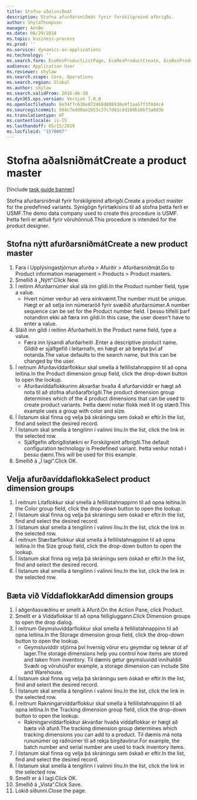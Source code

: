 ```yaml
---
title: Stofna aðalsniðmát
description: Stofna afurðarsniðmát fyrir forskilgreind afbrigði.
author: ShylaThompson
manager: AnnBe
ms.date: 08/29/2018
ms.topic: business-process
ms.prod: ''
ms.service: dynamics-ax-applications
ms.technology: ''
ms.search.form: EcoResProductListPage, EcoResProductCreate, EcoResProductDetails, EcoResProductInventoryDimensionGroups
audience: Application User
ms.reviewer: shylaw
ms.search.scope: Core, Operations
ms.search.region: Global
ms.author: shylaw
ms.search.validFrom: 2016-06-30
ms.dyn365.ops.version: Version 7.0.0
ms.openlocfilehash: 6e34f7c630e872468d888938e0f1aa57f3f0d4c4
ms.sourcegitcommit: 9d4c7edd0ae2053c37c7d81cdd180b16bf3a9d3b
ms.translationtype: HT
ms.contentlocale: is-IS
ms.lasthandoff: 05/15/2019
ms.locfileid: "1570007"
---
```

# <a name="create-a-product-master"></a><span data-ttu-id="975cb-103">Stofna aðalsniðmát</span><span class="sxs-lookup"><span data-stu-id="975cb-103">Create a product master</span></span>

[!include [task guide banner](../../includes/task-guide-banner.md)]

<span data-ttu-id="975cb-104">Stofna afurðarsniðmát fyrir forskilgreind afbrigði.</span><span class="sxs-lookup"><span data-stu-id="975cb-104">Create a product master for the predefined variants.</span></span> <span data-ttu-id="975cb-105">Sýnigögn fyrirtækisins til að stofna þetta ferli er USMF.</span><span class="sxs-lookup"><span data-stu-id="975cb-105">The demo data company used to create this procedure is USMF.</span></span> <span data-ttu-id="975cb-106">Þetta ferli er ætluð fyrir vöruhönnuð.</span><span class="sxs-lookup"><span data-stu-id="975cb-106">This procedure is intended for the product designer.</span></span>


## <a name="create-a-new-product-master"></a><span data-ttu-id="975cb-107">Stofna nýtt afurðarsniðmát</span><span class="sxs-lookup"><span data-stu-id="975cb-107">Create a new product master</span></span>
1. <span data-ttu-id="975cb-108">Fara í Upplýsingastjórnun afurða > Afurðir > Afurðarsniðmát.</span><span class="sxs-lookup"><span data-stu-id="975cb-108">Go to Product information management > Products > Product masters.</span></span>
2. <span data-ttu-id="975cb-109">Smellið á „Nýtt“.</span><span class="sxs-lookup"><span data-stu-id="975cb-109">Click New.</span></span>
3. <span data-ttu-id="975cb-110">Í reitinn Afurðarnúmer skal slá inn gildi.</span><span class="sxs-lookup"><span data-stu-id="975cb-110">In the Product number field, type a value.</span></span>
    * <span data-ttu-id="975cb-111">Hvert númer verður að vera einkvæmt.</span><span class="sxs-lookup"><span data-stu-id="975cb-111">The number must be unique.</span></span> <span data-ttu-id="975cb-112">Hægt er að setja inn númeraröð fyrir svæðið afurðarnúmer.</span><span class="sxs-lookup"><span data-stu-id="975cb-112">A number sequence can be set for the Product number field.</span></span> <span data-ttu-id="975cb-113">Í þessu tilfelli þarf notandinn ekki að færa inn gildi.</span><span class="sxs-lookup"><span data-stu-id="975cb-113">In this case, the user doesn't have to enter a value.</span></span>  
4. <span data-ttu-id="975cb-114">Sláið inn gildi í reitinn Afurðarheiti.</span><span class="sxs-lookup"><span data-stu-id="975cb-114">In the Product name field, type a value.</span></span>
    * <span data-ttu-id="975cb-115">Færa inn lýsandi afurðarheiti .</span><span class="sxs-lookup"><span data-stu-id="975cb-115">Enter a descriptive product name.</span></span> <span data-ttu-id="975cb-116">Gildið er sjálfgefið í leitarnafn, en hægt er að breyta því af notanda.</span><span class="sxs-lookup"><span data-stu-id="975cb-116">The value defaults to the search name, but this can be changed by the user.</span></span>  
5. <span data-ttu-id="975cb-117">Í reitnum Afurðavíddarflokkur skal smella á fellilistahnappinn til að opna leitina.</span><span class="sxs-lookup"><span data-stu-id="975cb-117">In the Product dimension group field, click the drop-down button to open the lookup.</span></span>
    * <span data-ttu-id="975cb-118">Afurðavíddaflokkurinn ákvarðar hvaða 4 afurðarvíddir er hægt að nota til að stofna afurðarafbrigði.</span><span class="sxs-lookup"><span data-stu-id="975cb-118">The product dimension group determines which of the 4 product dimensions that can be used to create product variants.</span></span> <span data-ttu-id="975cb-119">Þetta dæmi notar flokk með lit og stærð.</span><span class="sxs-lookup"><span data-stu-id="975cb-119">This example uses a group with color and size.</span></span>  
6. <span data-ttu-id="975cb-120">Í listanum skal finna og velja þá skráningu sem óskað er eftir.</span><span class="sxs-lookup"><span data-stu-id="975cb-120">In the list, find and select the desired record.</span></span>
7. <span data-ttu-id="975cb-121">Í listanum skal smella á tengilinn í valinni línu.</span><span class="sxs-lookup"><span data-stu-id="975cb-121">In the list, click the link in the selected row.</span></span>
    * <span data-ttu-id="975cb-122">Sjálfgefin afbrigðistækni er Forskilgreint afbrigði.</span><span class="sxs-lookup"><span data-stu-id="975cb-122">The default configuration technology is Predefined variant.</span></span> <span data-ttu-id="975cb-123">Þetta verður notað í þessu dæmi.</span><span class="sxs-lookup"><span data-stu-id="975cb-123">This will be used for this example.</span></span>  
8. <span data-ttu-id="975cb-124">Smellið á „Í lagi“.</span><span class="sxs-lookup"><span data-stu-id="975cb-124">Click OK.</span></span>

## <a name="select-product-dimension-groups"></a><span data-ttu-id="975cb-125">Velja afurðavíddaflokka</span><span class="sxs-lookup"><span data-stu-id="975cb-125">Select product dimension groups</span></span>
1. <span data-ttu-id="975cb-126">Í reitnum Litaflokkur skal smella á fellilistahnappinn til að opna leitina.</span><span class="sxs-lookup"><span data-stu-id="975cb-126">In the Color group field, click the drop-down button to open the lookup.</span></span>
2. <span data-ttu-id="975cb-127">Í listanum skal finna og velja þá skráningu sem óskað er eftir.</span><span class="sxs-lookup"><span data-stu-id="975cb-127">In the list, find and select the desired record.</span></span>
3. <span data-ttu-id="975cb-128">Í listanum skal smella á tengilinn í valinni línu.</span><span class="sxs-lookup"><span data-stu-id="975cb-128">In the list, click the link in the selected row.</span></span>
4. <span data-ttu-id="975cb-129">Í reitnum Stærðarflokkur skal smella á fellilistahnappinn til að opna leitina.</span><span class="sxs-lookup"><span data-stu-id="975cb-129">In the Size group field, click the drop-down button to open the lookup.</span></span>
5. <span data-ttu-id="975cb-130">Í listanum skal finna og velja þá skráningu sem óskað er eftir.</span><span class="sxs-lookup"><span data-stu-id="975cb-130">In the list, find and select the desired record.</span></span>
6. <span data-ttu-id="975cb-131">Í listanum skal smella á tengilinn í valinni línu.</span><span class="sxs-lookup"><span data-stu-id="975cb-131">In the list, click the link in the selected row.</span></span>

## <a name="add-dimension-groups"></a><span data-ttu-id="975cb-132">Bæta við Víddaflokkar</span><span class="sxs-lookup"><span data-stu-id="975cb-132">Add dimension groups</span></span>
1. <span data-ttu-id="975cb-133">Í aðgerðasvæðinu er smellt á Afurð.</span><span class="sxs-lookup"><span data-stu-id="975cb-133">On the Action Pane, click Product.</span></span>
2. <span data-ttu-id="975cb-134">Smellt er á Víddaflokkar til að opna felligluggann.</span><span class="sxs-lookup"><span data-stu-id="975cb-134">Click Dimension groups to open the drop dialog.</span></span>
3. <span data-ttu-id="975cb-135">Í reitnum Geymsluvíddarflokkur skal smella á fellilistahnappinn til að opna leitina.</span><span class="sxs-lookup"><span data-stu-id="975cb-135">In the Storage dimension group field, click the drop-down button to open the lookup.</span></span>
    * <span data-ttu-id="975cb-136">Geymsluvíddir stjórna því hvernig vörur eru geymdar og teknar út af lager.</span><span class="sxs-lookup"><span data-stu-id="975cb-136">The storage dimensions help you control how items are stored and taken from inventory.</span></span> <span data-ttu-id="975cb-137">Til dæmis getur geymsluvídd innihaldið Svæði og vöruhús</span><span class="sxs-lookup"><span data-stu-id="975cb-137">For example, a storage dimension can include Site and Warehouse.</span></span>  
4. <span data-ttu-id="975cb-138">Í listanum skal finna og velja þá skráningu sem óskað er eftir.</span><span class="sxs-lookup"><span data-stu-id="975cb-138">In the list, find and select the desired record.</span></span>
5. <span data-ttu-id="975cb-139">Í listanum skal smella á tengilinn í valinni línu.</span><span class="sxs-lookup"><span data-stu-id="975cb-139">In the list, click the link in the selected row.</span></span>
6. <span data-ttu-id="975cb-140">Í reitnum Rakningarvíddarflokkur skal smella á fellilistahnappinn til að opna leitina.</span><span class="sxs-lookup"><span data-stu-id="975cb-140">In the Tracking dimension group field, click the drop-down button to open the lookup.</span></span>
    * <span data-ttu-id="975cb-141">Rakningarvíddarflokkur ákvarðar hvaða víddaflokkar er hægt að bæta við afurð.</span><span class="sxs-lookup"><span data-stu-id="975cb-141">The tracking dimension group determines which tracking dimensions you can add to a product.</span></span> <span data-ttu-id="975cb-142">Til dæmis má nota rununúmer og raðnúmer til að rekja birgðavörur.</span><span class="sxs-lookup"><span data-stu-id="975cb-142">For example, the batch number and serial number are used to track inventory items.</span></span>  
7. <span data-ttu-id="975cb-143">Í listanum skal finna og velja þá skráningu sem óskað er eftir.</span><span class="sxs-lookup"><span data-stu-id="975cb-143">In the list, find and select the desired record.</span></span>
8. <span data-ttu-id="975cb-144">Í listanum skal smella á tengilinn í valinni línu.</span><span class="sxs-lookup"><span data-stu-id="975cb-144">In the list, click the link in the selected row.</span></span>
9. <span data-ttu-id="975cb-145">Smellt er á Í lagi.</span><span class="sxs-lookup"><span data-stu-id="975cb-145">Click OK.</span></span>
10. <span data-ttu-id="975cb-146">Smellið á „Vista“.</span><span class="sxs-lookup"><span data-stu-id="975cb-146">Click Save.</span></span>
11. <span data-ttu-id="975cb-147">Lokið síðunni.</span><span class="sxs-lookup"><span data-stu-id="975cb-147">Close the page.</span></span>

